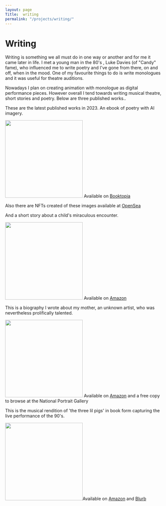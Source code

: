 ```yaml
---
layout: page
Title:  writing 
permalink: "/projects/writing/"
---
```

# Writing
<p>Writing is something we all must do in one way or another and for me it came later in life. I met a young man in the 80's , Luke Davies (of "Candy" fame), who influenced me to write poetry and I've gone from there, on and off, when in the mood. One of my favourite things to do is write monologues and it was useful for theatre auditions.</p>
<p>Nowadays I plan on creating animation with monologue as digital performance pieces. However overall I tend towards writing musical theatre, short stories and poetry. Below are three published works..</p>
<p>These are the latest published works in 2023. An ebook of poetry with AI imagery.</p>
   
  <img src="{{site.baseurl}}/images/writing/ai.png" width="250" height="250"> Available on <a href="https://images.app.goo.gl/bZzRTKxCAv4HRSrr6)]](https://www.booktopia.com.au/poems-ai-charlie-bunt/ebook/9798223124047.html">Booktopia</a>

  <p>Also there are NFTs created of these images available at <a href="https://opensea.io/collection/charlie-bunt-poetry-ai-imagery">OpenSea</a></p>
  
 <p> And a short story about a child's miraculous encounter.</p>


<img src="{{site.baseurl}}/images/writing/sea.png" width="250" height="250"> Available on <a href="https://amzn.asia/d/9878YBq">Amazon</a>

<p>This is a biography I wrote about my mother, an unknown artist, who was nevertheless prolifically talented.</p>


<img src="{{site.baseurl}}/images/writing/blossom.png" width="250" height="250"> Available on <a href="https://a.co/d/brzAf8v">Amazon</a> and a free copy to browse at the National Portrait Gallery


<p>This is the musical rendition of 'the three lil pigs' in book form capturing the live performance of the 90's.</p>

<img src="{{site.baseurl}}/images/writing/pigs.png" width="250" height="250">Available on <a href="https://a.co/d/h05ZerS">Amazon</a> and <a href="https://www.blurb.com/b/10063696">Blurb</a> 


